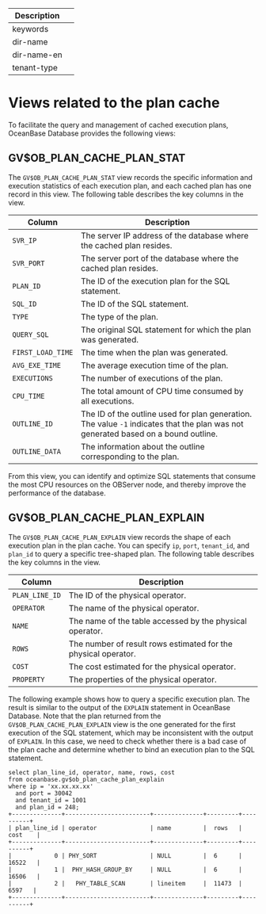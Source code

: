 | Description   |                 |
|---------------|-----------------|
| keywords      |                 |
| dir-name      |                 |
| dir-name-en   |                 |
| tenant-type   |                 |

# Views related to the plan cache

To facilitate the query and management of cached execution plans, OceanBase Database provides the following views:

## GV$OB_PLAN_CACHE_PLAN_STAT

The `GV$OB_PLAN_CACHE_PLAN_STAT` view records the specific information and execution statistics of each execution plan, and each cached plan has one record in this view. The following table describes the key columns in the view.

| Column | Description |
|---|---|
| `SVR_IP` | The server IP address of the database where the cached plan resides. |
| `SVR_PORT` | The server port of the database where the cached plan resides. |
| `PLAN_ID` | The ID of the execution plan for the SQL statement. |
| `SQL_ID` | The ID of the SQL statement. |
| `TYPE` | The type of the plan. |
| `QUERY_SQL` | The original SQL statement for which the plan was generated. |
| `FIRST_LOAD_TIME` | The time when the plan was generated. |
| `AVG_EXE_TIME` | The average execution time of the plan. |
| `EXECUTIONS` | The number of executions of the plan. |
| `CPU_TIME` | The total amount of CPU time consumed by all executions. |
| `OUTLINE_ID` | The ID of the outline used for plan generation. The value `-1` indicates that the plan was not generated based on a bound outline. |
| `OUTLINE_DATA` | The information about the outline corresponding to the plan. |

From this view, you can identify and optimize SQL statements that consume the most CPU resources on the OBServer node, and thereby improve the performance of the database.

## GV$OB_PLAN_CACHE_PLAN_EXPLAIN

The `GV$OB_PLAN_CACHE_PLAN_EXPLAIN` view records the shape of each execution plan in the plan cache. You can specify `ip`, `port`, `tenant_id`, and `plan_id` to query a specific tree-shaped plan. The following table describes the key columns in the view.

| Column | Description |
|---|---|
| `PLAN_LINE_ID` | The ID of the physical operator. |
| `OPERATOR` | The name of the physical operator. |
| `NAME` | The name of the table accessed by the physical operator. |
| `ROWS` | The number of result rows estimated for the physical operator. |
| `COST` | The cost estimated for the physical operator. |
| `PROPERTY` | The properties of the physical operator. |

The following example shows how to query a specific execution plan. The result is similar to the output of the `EXPLAIN` statement in OceanBase Database. Note that the plan returned from the `GV$OB_PLAN_CACHE_PLAN_EXPLAIN` view is the one generated for the first execution of the SQL statement, which may be inconsistent with the output of `EXPLAIN`. In this case, we need to check whether there is a bad case of the plan cache and determine whether to bind an execution plan to the SQL statement.

```
select plan_line_id, operator, name, rows, cost
from oceanbase.gv$ob_plan_cache_plan_explain
where ip = 'xx.xx.xx.xx'
  and port = 30042
  and tenant_id = 1001
  and plan_id = 248;
+--------------+------------------------+--------------+---------+----------+
| plan_line_id | operator               | name         |  rows   |  cost    |
+--------------+------------------------+--------------+---------+----------+
|            0 | PHY_SORT               | NULL         |  6      |  16522   |
|            1 |  PHY_HASH_GROUP_BY     | NULL         |  6      |  16506   |
|            2 |   PHY_TABLE_SCAN       | lineitem     |  11473  |   6597   |
+--------------+------------------------+--------------+---------+----------+
```